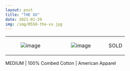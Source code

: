 ```yaml
---
layout: post
title: "THE XX"
date: 2021-01-29
img: /img/0558-the-xx.jpg
---
```




<table style="width:100%;"><tr><td style="vertical-align:top;">
      <figure class="tmblr-full" data-orig-height="2048" data-orig-width="1365" data-orig-src="https://concertshirts.netlify.app/shirts/0558/0558-01.jpg"><img src="https://64.media.tumblr.com/3ab6d0dce9e16c09aee705f937cf4186/a5247f745a4b0181-fd/s540x810/1dbe01aa38799a8cb22fe10dd27242f73927f2c8.jpg" data-orig-height="2048" data-orig-width="1365" data-orig-src="https://concertshirts.netlify.app/shirts/0558/0558-01.jpg" alt="image"/></figure></td>
    <td style="vertical-align:top;">
      <figure class="tmblr-full" data-orig-height="2048" data-orig-width="1365" data-orig-src="https://concertshirts.netlify.app/shirts/0558/0558-02.jpg"><img src="https://64.media.tumblr.com/7ef226f30ffe119c7cb14e32940dc241/a5247f745a4b0181-30/s540x810/ab238c5cf9097aebdd3757b825dcf2fc52d92b21.jpg" data-orig-height="2048" data-orig-width="1365" data-orig-src="https://concertshirts.netlify.app/shirts/0558/0558-02.jpg" alt="image"/></figure></td><td class="sold-overlay"><p class="sold-text">SOLD</p></td>
  </tr></table><p>
  MEDIUM | 100% Combed Cotton | American Apparel
</p>
